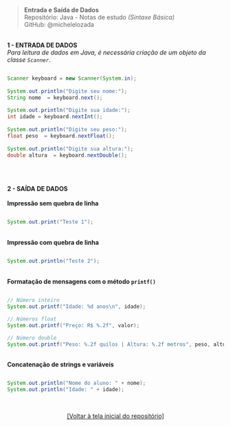 > **Entrada e Saída de Dados**  
> Repositório: Java - Notas de estudo *(Sintaxe Básica)*    
> GitHub: @michelelozada
&nbsp;
     
&nbsp;    
**1 - ENTRADA DE DADOS**  
*Para leitura de dados em Java, é necessária criação de um objeto da classe `Scanner`.*
```java		

Scanner keyboard = new Scanner(System.in);	
		
System.out.println("Digite seu nome:");
String nome  = keyboard.next();
		
System.out.println("Digite sua idade:");
int idade = keyboard.nextInt();
		
System.out.println("Digite seu peso:");
float peso  = keyboard.nextFloat();
		
System.out.println("Digite sua altura:");
double altura  = keyboard.nextDouble();
```
&nbsp;
     
&nbsp;    
**2 - SAÍDA DE DADOS**   
&nbsp;
&nbsp;      
**Impressão sem quebra de linha**
```java

System.out.print("Teste 1");
```
&nbsp;
&nbsp;   
**Impressão com quebra de linha**   
```java

System.out.println("Teste 2");
```
&nbsp;
&nbsp;    
**Formatação de mensagens com o método `printf()`**
```java

// Número inteiro
System.out.printf("Idade: %d anos\n", idade);

// Números float 
System.out.printf("Preço: R$ %.2f", valor);

// Número double
System.out.printf("Peso: %.2f quilos | Altura: %.2f metros", peso, altura);
```
&nbsp;
&nbsp;   
**Concatenação de strings e variáveis**
```java

System.out.println("Nome do aluno: " + nome);
System.out.println("Idade: " + idade);
```  

&nbsp;

<div align="center">
<a href="https://github.com/michelelozada/Java-Study-Notes">[Voltar à tela inicial do repositório]</a>
</div>